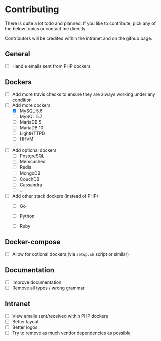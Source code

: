 # Contributing

There is quite a lot todo and planned. If you like to contribute, pick any of the below topics or contact me directly.

Contributors will be credited within the intranet and on the github page.


## General

* [ ] Handle emails sent from PHP dockers

## Dockers

* [ ] Add more travis checks to ensure they are always working under any condition
* [ ] Add more dockers
  - [X] MySQL 5.6
  - [ ] MySQL 5.7
  - [ ] MariaDB 5
  - [ ] MariaDB 10
  - [ ] LightHTTPD
  - [ ] HHVM
  - [ ] ...
* [ ] Add optional dockers
  - [ ] PostgreSQL
  - [ ] Memcached
  - [ ] Redis
  - [ ] MongoDB
  - [ ] CouchDB
  - [ ] Cassandra
  - [ ] ...
* [ ] Add other stack dockers (instead of PHP)
  - [ ] Go
  - [ ] Python
  - [ ] Ruby


## Docker-compose

* [ ] Allow for optional dockers (via `setup.sh` script or similar)


## Documentation

* [ ] Improve documentation
* [ ] Remove all typos / wrong grammar

## Intranet

* [ ] View emails sent/received within PHP dockers
* [ ] Better layout
* [ ] Better logos
* [ ] Try to remove as much vendor dependencies as possible
